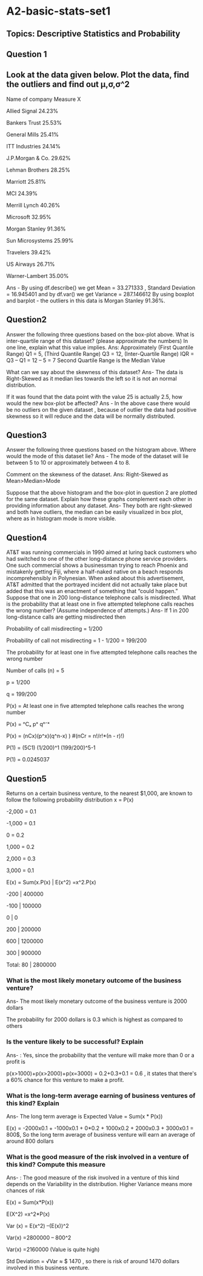 # A2-basic-stats-set1
## Topics: Descriptive Statistics and Probability
## Question 1
## Look at the data given below. Plot the data, find the outliers and find out μ,σ,σ^2
Name of company Measure X

Allied Signal 24.23%

Bankers Trust 25.53%

General Mills 25.41%

ITT Industries 24.14%

J.P.Morgan & Co. 29.62%

Lehman Brothers 28.25%

Marriott 25.81%

MCI 24.39%

Merrill Lynch 40.26%

Microsoft 32.95%

Morgan Stanley 91.36%

Sun Microsystems 25.99%

Travelers 39.42%

US Airways 26.71%

Warner-Lambert 35.00%

Ans - By using df.describe() we get Mean = 33.271333 , Standard Deviation = 16.945401 and by df.var() we get Variance = 287.146612 By using boxplot and barplot - the outliers in this data is Morgan Stanley 91.36%.

## Question2
Answer the following three questions based on the box-plot above.
What is inter-quartile range of this dataset? (please approximate the numbers) In one line, explain what this value implies.
Ans: Approximately (First Quantile Range) Q1 = 5, (Third Quantile Range) Q3 = 12, (Inter-Quartile Range) IQR = Q3 – Q1 = 12 – 5 = 7 Second Quartile Range is the Median Value

What can we say about the skewness of this dataset?
Ans- The data is Right-Skewed as it median lies towards the left so it is not an normal distribution.

If it was found that the data point with the value 25 is actually 2.5, how would the new box-plot be affected?
Ans - In the above case there would be no outliers on the given dataset , because of outlier the data had positive skewness so it will reduce and the data will be normally distributed.

## Question3
Answer the following three questions based on the histogram above.
Where would the mode of this dataset lie?
Ans - The mode of the dataset will lie between 5 to 10 or approximately between 4 to 8.

Comment on the skewness of the dataset.
Ans: Right-Skewed as Mean>Median>Mode

Suppose that the above histogram and the box-plot in question 2 are plotted for the same dataset. Explain how these graphs complement each other in providing information about any dataset.
Ans- They both are right-skewed and both have outliers, the median can be easily visualized in box plot, where as in histogram mode is more visible.

## Question4
AT&T was running commercials in 1990 aimed at luring back customers who had switched to one of the other long-distance phone service providers. One such commercial shows a businessman trying to reach Phoenix and mistakenly getting Fiji, where a half-naked native on a beach responds incomprehensibly in Polynesian. When asked about this advertisement, AT&T admitted that the portrayed incident did not actually take place but added that this was an enactment of something that “could happen.” Suppose that one in 200 long-distance telephone calls is misdirected. What is the probability that at least one in five attempted telephone calls reaches the wrong number? (Assume independence of attempts.)
Ans- If 1 in 200 long-distance calls are getting misdirected then

Probability of call misdirecting = 1/200

Probability of call not misdirecting = 1 - 1/200 = 199/200

The probability for at least one in five attempted telephone calls reaches the wrong number

Number of calls (n) = 5

p = 1/200

q = 199/200

P(x) = At least one in five attempted telephone calls reaches the wrong number

P(x) = ⁿCₓ pˣ qⁿ⁻ˣ

P(x) = (nCx)(p^x)(q^n-x) ) #(nCr = n!/r!*(n - r)!)

P(1) = (5C1) (1/200)^1 (199/200)^5-1

P(1) = 0.0245037

## Question5
Returns on a certain business venture, to the nearest $1,000, are known to follow the following probability distribution
x = P(x)

-2,000 = 0.1

-1,000 = 0.1

0 = 0.2

1,000 = 0.2

2,000 = 0.3

3,000 = 0.1

E(x) = Sum(x.P(x) | E(x^2) =x^2.P(x)

-200 | 400000

-100 | 100000

0 | 0

200 | 200000

600 | 1200000

300 | 900000

Total: 80 | 2800000

### What is the most likely monetary outcome of the business venture?
Ans- The most likely monetary outcome of the business venture is 2000 dollars

The probability for 2000 dollars is 0.3 which is highest as compared to others

### Is the venture likely to be successful? Explain
Ans- : Yes, since the probability that the venture will make more than 0 or a profit is

p(x>1000)+p(x>2000)+p(x=3000) = 0.2+0.3+0.1 = 0.6 , it states that there's a 60% chance for this venture to make a profit.

### What is the long-term average earning of business ventures of this kind? Explain
Ans- The long term average is Expected Value = Sum(x * P(x))

E(x) = -2000x0.1 + -1000x0.1 + 0*0.2 + 1000x0.2 + 2000x0.3 + 3000x0.1 = 800$, So the long term average of business venture will earn an average of around 800 dollars

### What is the good measure of the risk involved in a venture of this kind? Compute this measure
Ans- : The good measure of the risk involved in a venture of this kind depends on the Variability in the distribution. Higher Variance means more chances of risk

E(x) = Sum(x*P(x))

E(X^2) =x^2*P(x)

Var (x) = E(x^2) –(E(x))^2

Var(x) =2800000 – 800^2

Var(x) =2160000 (Value is quite high)

Std Deviation = √Var ≈ $ 1470 , so there is risk of around 1470 dollars involved in this business venture.
